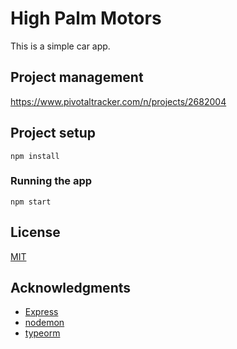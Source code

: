 # High Palm Motors

This is a simple car app.

## Project management

https://www.pivotaltracker.com/n/projects/2682004

## Project setup

```
npm install
```

### Running the app

```
npm start
```

## License

[MIT](http://opensource.org/licenses/MIT)

## Acknowledgments

* [Express](https://expressjs.com/)
* [nodemon](https://www.npmjs.com/package/nodemon)
* [typeorm](https://typeorm.io/#/)
